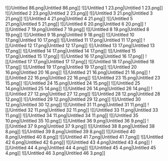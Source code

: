 ![[/Untitled 86.png|Untitled 86.png]]
![[/Untitled 1 23.png|Untitled 1 23.png]]
![[/Untitled 2 23.png|Untitled 2 23.png]]
![[/Untitled 3 21.png|Untitled 3 21.png]]
![[/Untitled 4 21.png|Untitled 4 21.png]]
![[/Untitled 5 21.png|Untitled 5 21.png]]
![[/Untitled 6 20.png|Untitled 6 20.png]]
![[/Untitled 7 19.png|Untitled 7 19.png]]
![[/Untitled 8 19.png|Untitled 8 19.png]]
![[/Untitled 9 18.png|Untitled 9 18.png]]
![[/Untitled 10 17.png|Untitled 10 17.png]]
![[/Untitled 11 17.png|Untitled 11 17.png]]
![[/Untitled 12 17.png|Untitled 12 17.png]]
![[/Untitled 13 17.png|Untitled 13 17.png]]
![[/Untitled 14 17.png|Untitled 14 17.png]]
![[/Untitled 15 17.png|Untitled 15 17.png]]
![[/Untitled 16 17.png|Untitled 16 17.png]]
![[/Untitled 17 17.png|Untitled 17 17.png]]
![[/Untitled 18 17.png|Untitled 18 17.png]]
![[/Untitled 19 17.png|Untitled 19 17.png]]
![[/Untitled 20 16.png|Untitled 20 16.png]]
![[/Untitled 21 16.png|Untitled 21 16.png]]
![[/Untitled 22 16.png|Untitled 22 16.png]]
![[/Untitled 23 15.png|Untitled 23 15.png]]
![[/Untitled 24 15.png|Untitled 24 15.png]]
![[/Untitled 25 14.png|Untitled 25 14.png]]
![[/Untitled 26 14.png|Untitled 26 14.png]]
![[/Untitled 27 12.png|Untitled 27 12.png]]
![[/Untitled 28 12.png|Untitled 28 12.png]]
![[/Untitled 29 12.png|Untitled 29 12.png]]
![[/Untitled 30 12.png|Untitled 30 12.png]]
![[/Untitled 31 11.png|Untitled 31 11.png]]
![[/Untitled 32 11.png|Untitled 32 11.png]]
![[/Untitled 33 11.png|Untitled 33 11.png]]
![[/Untitled 34 11.png|Untitled 34 11.png]]
![[/Untitled 35 10.png|Untitled 35 10.png]]
![[/Untitled 36 9.png|Untitled 36 9.png]]
![[/Untitled 37 9.png|Untitled 37 9.png]]
![[/Untitled 38 8.png|Untitled 38 8.png]]
![[/Untitled 39 8.png|Untitled 39 8.png]]
![[/Untitled 40 8.png|Untitled 40 8.png]]
![[/Untitled 41 7.png|Untitled 41 7.png]]
![[/Untitled 42 6.png|Untitled 42 6.png]]
![[/Untitled 43 4.png|Untitled 43 4.png]]
![[/Untitled 44 4.png|Untitled 44 4.png]]
![[/Untitled 45 4.png|Untitled 45 4.png]]
![[/Untitled 46 3.png|Untitled 46 3.png]]
